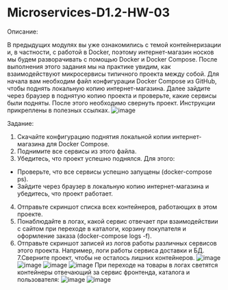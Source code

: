 # Microservices-D1.2-HW-03

Описание:

В предыдущих модулях вы уже ознакомились с темой контейнеризации и, в частности, с работой в Docker, поэтому интернет-магазин носков мы будем разворачивать с помощью Docker и Docker Compose. После выполнения этого задания мы на практике увидим, как взаимодействуют микросервисы типичного проекта между собой.
Для начала вам необходим файл конфигурации Docker Compose из GitHub, чтобы поднять локальную копию интернет-магазина. Далее зайдите через браузер в поднятую копию проекта и проверьте, какие сервисы были подняты. После этого необходимо свернуть проект. Инструкции прикреплены в полезных ссылках.
![image](https://user-images.githubusercontent.com/69116076/233324852-6a047d50-bf89-478c-837d-355e141281d4.png)


Задание:

1. Скачайте конфигурацию поднятия локальной копии интернет-магазина для Docker Compose.
2. Поднимите все сервисы из этого файла.
3. Убедитесь, что проект успешно поднялся. Для этого:
  - Проверьте, что все сервисы успешно запущены (docker-compose ps).
  - Зайдите через браузер в локальную копию интернет-магазина и убедитесь, что проект работает.
4. Отправьте скриншот списка всех контейнеров, работающих в этом проекте.
5. Понаблюдайте в логах, какой сервис отвечает при взаимодействии с сайтом при переходе в каталоги, корзину покупателя и оформление заказа (docker-compose logs -f).
6. Отправьте скриншот записей из логов работы различных сервисов этого проекта. Например, логи работы сервиса доставки и БД.
7.Сверните проект, чтобы не осталось лишних контейнеров.
![image](https://user-images.githubusercontent.com/69116076/233320494-282055fe-9d10-443d-a37b-2f9eb262becc.png)
![image](https://user-images.githubusercontent.com/69116076/233320638-fdb06e37-2275-4274-a926-c59032768eff.png)
![image](https://user-images.githubusercontent.com/69116076/233320788-651fe50b-fd5e-4508-8829-c0681aa5b49b.png)
![image](https://user-images.githubusercontent.com/69116076/233321001-f1463a6b-d3ef-42bd-8d3c-950a779b30d8.png)
При переходе на товары в логах светятся контейнеры отвечающий за сервис фронтенда, каталога и пользователя:
![image](https://user-images.githubusercontent.com/69116076/233322317-cd9291e7-5e9f-4256-9613-d504b44c537c.png)
![image](https://user-images.githubusercontent.com/69116076/233323149-8b6f1e91-b3f2-4326-86c7-f5af700f62e2.png)

